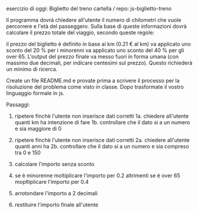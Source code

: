 esercizio di oggi: Biglietto del treno
cartella / repo:  js-biglietto-treno

Il programma dovrà chiedere all'utente il numero di chilometri che vuole percorrere e l'età del passeggero.
Sulla base di queste informazioni dovrà calcolare il prezzo totale del viaggio, secondo queste regole:

il prezzo del biglietto è definito in base ai km (0.21 € al km)
    va applicato uno sconto del 20 % per i minorenni
    va applicato uno sconto del 40 % per gli over 65.
L'output del prezzo finale va messo fuori in forma umana (con massimo due decimali, per indicare centesimi sul prezzo). Questo richiederà un minimo di ricerca.

Create un file README.md e provate prima a scrivere il processo per la risoluzione del problema come visto in classe.
Dopo trasformate il vostro linguaggio formale in js.


Passaggi:

1. ripetere finchè l'utente non inserisce dati corretti
    1a. chiedere all'utente quanti km ha intenzione di fare
    1b. controllare che il dato si a un numero e sia maggiore di 0

2. ripetere finchè l'utente non inserisce dati corretti
    2a. chiedere all'utente quanti anni ha
    2b. controllare che il dato si a un numero e sia compreso tra 0 e 150

3. calcolare l'importo senza sconto

4. se è minorenne
        moltiplicare l'importo per 0.2
   altrimenti se è over 65
        mopltiplicare l'importo per 0.4

5. arrotondare l'importo a 2 decimali

6. restituire l'importo finale all'utente